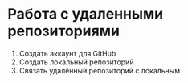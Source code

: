 # Работа с удаленными репозиториями

1. Создать аккаунт для GitHub
1. Создать локальный репозиторий
1. Связать удалённый репозиторий с локальным 
